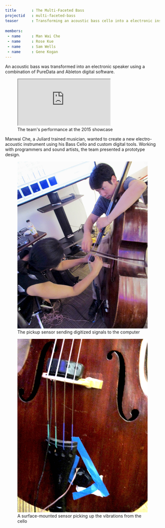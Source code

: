 ```yaml
---
title       : The Multi-Faceted Bass
projectid   : multi-faceted-bass
teaser		: Transforming an acoustic bass cello into a electronic instrument

members:
 - name     : Man Wai Che
 - name     : Rose Kue
 - name     : Sam Wells
 - name     : Gene Kogan
---
```

An acoustic bass was transformed into an electronic speaker using a combination of PureData  and Ableton digital software.

<figure class="video ratio-55 with-caption">
	<iframe src="https://www.youtube.com/embed/rEmN1s1hn4s" allowfullscreen></iframe>
	<figcaption>The team's performance at the 2015 showcase</figcaption>
</figure>

Manwai Che, a Juliard trained musician, wanted to create a new electro-acoustic instrument using his Bass Cello and custom digital tools. Working with programmers and sound artists, the team presented a prototype design. 

<figure>
	<img src="/images/projects/2015/multi-faceted-bass/performance.jpg" alt="The pickup sensor sending digitized signals to the computer" />
	<figcaption>The pickup sensor sending digitized signals to the computer</figcaption>
</figure>

<figure>
	<img src="/images/projects/2015/multi-faceted-bass/sensor.jpg" alt="A surface-mounted sensor picking up the vibrations from the cello" />
	<figcaption>A surface-mounted sensor picking up the vibrations from the cello</figcaption>
</figure>